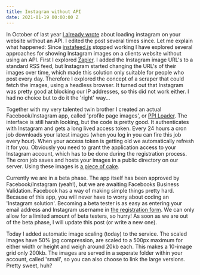 ```yaml
---
title: Instagram without API
date: 2021-01-19 00:00:00 Z
---
```


In October of last year [I already wrote](/blog/instagram-on-your-website-without-api) about loading instagram on your website without an API. I edited the post several times since. Let me explain what happened: Since [instafeed.js](https://github.com/stevenschobert/instafeed.js) stopped working I have explored several approaches for showing Instagram images on a clients website without using an API. First I explored [Zapier](https://zapier.com/). I added the Instagram image URL's to a standard RSS feed, but Instagram started changing the URL's of their images over time, which made this solution only suitable for people who post every day. Therefore I explored the concept of a scraper that could fetch the images, using a headless browser. It turned out that Instagram was pretty good at blocking our IP addresses, so this did not work either. I had no choice but to do it the 'right' way...

Together with my very talented twin brother I created an actual Facebook/Instagram app, called 'profile page images', or [PPI Loader](https://profilepageimages.usecue.com). The interface is still harsh looking, but the code is pretty good. It authenticates with Instagram and gets a long lived access token. Every 24 hours a cron job downloads your latest images (when you log in you can fire this job every hour). When your access token is getting old we automatically refresh it for you. Obviously you need to grant the application access to your Instagram account, which has to be done during the registration process. The cron job saves and hosts your images in a public directory on our server. Using these images is [a piece of cake](https://profilepageimages.usecue.com/getting-started).

Currently we are in a beta phase. The app itself has been approved by Facebook/Instagram (yeah!), but we are awaiting Facebooks Business Validation. Facebook has a way of making simple things pretty hard. Because of this app, you will never have to worry about coding an 'Instagram solution'. Becoming a beta tester is as easy as entering your email address and Instagram username in [the registration form](https://profilepageimages.usecue.com/register). We can only allow for a limited amount of beta testers, so hurry! As soon as we are out of the beta phase, I will update this post (or write a new one).

Today I added automatic image scaling (today) to the service. The scaled images have 50% jpg compression, are scaled to a 500px maximum for either width or height and weigh around 20kb each. This makes a 10-image grid only 200kb. The images are served in a seperate folder within your account, called 'small', so you can also choose to link the large versions. Pretty sweet, huh?